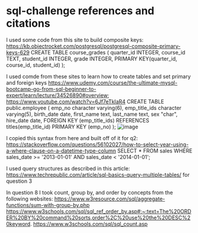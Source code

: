 # sql-challenge references and citations
I used some code from this site to build composite keys: https://kb.objectrocket.com/postgresql/postgresql-composite-primary-keys-629
CREATE TABLE course_grades (
    quarter_id INTEGER,
    course_id TEXT,
    student_id INTEGER,
    grade INTEGER,
    PRIMARY KEY(quarter_id, course_id, student_id)
);

I used comde from these sites to learn how to create tables and set primary and foreign keys https://www.udemy.com/course/the-ultimate-mysql-bootcamp-go-from-sql-beginner-to-expert/learn/lecture/34526890#overview; https://www.youtube.com/watch?v=6Jf7eTkIaR4
CREATE TABLE public.employee
(
    emp_no character varying(6),
    emp_title_ids character varying(5),
    birth_date date,
    first_name text,
    last_name text,
    sex "char",
    hire_date date,
    FOREIGN KEY (emp_title_ids) REFERENCES titles(emp_title_id)
    PRIMARY KEY (emp_no)
);
![image](https://github.com/nwhipple/sql-challenge/assets/66106887/ed05acf8-0d8b-4866-9d01-53db47a31c7d)

I copied this syntax from here and built off of it for q2: https://stackoverflow.com/questions/56102027/how-to-select-year-using-a-where-clause-on-a-datetime-type-column
SELECT *
       FROM sales
       WHERE sales_date >= '2013-01-01'
             AND sales_date < '2014-01-01';

I used query structures as described in this article: https://www.techrepublic.com/article/sql-basics-query-multiple-tables/ for question 3

In question 8 I took count, group by, and order by concepts from the following websites:
https://www.w3resource.com/sql/aggregate-functions/sum-with-group-by.php
https://www.w3schools.com/sql/sql_ref_order_by.asp#:~:text=The%20ORDER%20BY%20command%20sorts,order%2C%20use%20the%20DESC%20keyword.
https://www.w3schools.com/sql/sql_count.asp
